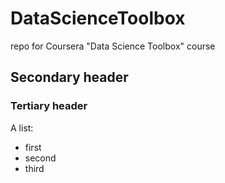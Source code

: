 # DataScienceToolbox
repo for Coursera "Data Science Toolbox" course
## Secondary header

### Tertiary header

A list:
* first
* second
* third
